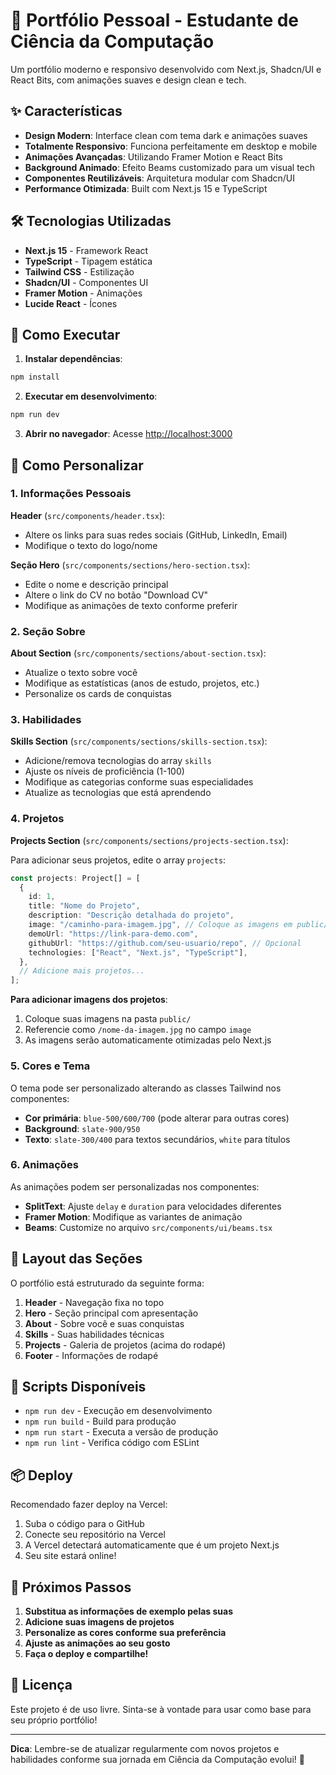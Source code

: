 # 🚀 Portfólio Pessoal - Estudante de Ciência da Computação

Um portfólio moderno e responsivo desenvolvido com Next.js, Shadcn/UI e React Bits, com animações suaves e design clean e tech.

## ✨ Características

- **Design Modern**: Interface clean com tema dark e animações suaves
- **Totalmente Responsivo**: Funciona perfeitamente em desktop e mobile
- **Animações Avançadas**: Utilizando Framer Motion e React Bits
- **Background Animado**: Efeito Beams customizado para um visual tech
- **Componentes Reutilizáveis**: Arquitetura modular com Shadcn/UI
- **Performance Otimizada**: Built com Next.js 15 e TypeScript

## 🛠️ Tecnologias Utilizadas

- **Next.js 15** - Framework React
- **TypeScript** - Tipagem estática
- **Tailwind CSS** - Estilização
- **Shadcn/UI** - Componentes UI
- **Framer Motion** - Animações
- **Lucide React** - Ícones

## 🚀 Como Executar

1. **Instalar dependências**:
```bash
npm install
```

2. **Executar em desenvolvimento**:
```bash
npm run dev
```

3. **Abrir no navegador**:
Acesse [http://localhost:3000](http://localhost:3000)

## 🎨 Como Personalizar

### 1. Informações Pessoais

**Header** (`src/components/header.tsx`):
- Altere os links para suas redes sociais (GitHub, LinkedIn, Email)
- Modifique o texto do logo/nome

**Seção Hero** (`src/components/sections/hero-section.tsx`):
- Edite o nome e descrição principal
- Altere o link do CV no botão "Download CV"
- Modifique as animações de texto conforme preferir

### 2. Seção Sobre

**About Section** (`src/components/sections/about-section.tsx`):
- Atualize o texto sobre você
- Modifique as estatísticas (anos de estudo, projetos, etc.)
- Personalize os cards de conquistas

### 3. Habilidades

**Skills Section** (`src/components/sections/skills-section.tsx`):
- Adicione/remova tecnologias do array `skills`
- Ajuste os níveis de proficiência (1-100)
- Modifique as categorias conforme suas especialidades
- Atualize as tecnologias que está aprendendo

### 4. Projetos

**Projects Section** (`src/components/sections/projects-section.tsx`):

Para adicionar seus projetos, edite o array `projects`:

```typescript
const projects: Project[] = [
  {
    id: 1,
    title: "Nome do Projeto",
    description: "Descrição detalhada do projeto",
    image: "/caminho-para-imagem.jpg", // Coloque as imagens em public/
    demoUrl: "https://link-para-demo.com",
    githubUrl: "https://github.com/seu-usuario/repo", // Opcional
    technologies: ["React", "Next.js", "TypeScript"],
  },
  // Adicione mais projetos...
];
```

**Para adicionar imagens dos projetos**:
1. Coloque suas imagens na pasta `public/`
2. Referencie como `/nome-da-imagem.jpg` no campo `image`
3. As imagens serão automaticamente otimizadas pelo Next.js

### 5. Cores e Tema

O tema pode ser personalizado alterando as classes Tailwind nos componentes:
- **Cor primária**: `blue-500/600/700` (pode alterar para outras cores)
- **Background**: `slate-900/950` 
- **Texto**: `slate-300/400` para textos secundários, `white` para títulos

### 6. Animações

As animações podem ser personalizadas nos componentes:
- **SplitText**: Ajuste `delay` e `duration` para velocidades diferentes
- **Framer Motion**: Modifique as variantes de animação
- **Beams**: Customize no arquivo `src/components/ui/beams.tsx`

## 📱 Layout das Seções

O portfólio está estruturado da seguinte forma:
1. **Header** - Navegação fixa no topo
2. **Hero** - Seção principal com apresentação
3. **About** - Sobre você e suas conquistas
4. **Skills** - Suas habilidades técnicas
5. **Projects** - Galeria de projetos (acima do rodapé)
6. **Footer** - Informações de rodapé

## 🔧 Scripts Disponíveis

- `npm run dev` - Execução em desenvolvimento
- `npm run build` - Build para produção
- `npm run start` - Executa a versão de produção
- `npm run lint` - Verifica código com ESLint

## 📦 Deploy

Recomendado fazer deploy na Vercel:

1. Suba o código para o GitHub
2. Conecte seu repositório na Vercel
3. A Vercel detectará automaticamente que é um projeto Next.js
4. Seu site estará online!

## 🎯 Próximos Passos

1. **Substitua as informações de exemplo pelas suas**
2. **Adicione suas imagens de projetos**
3. **Personalize as cores conforme sua preferência**
4. **Ajuste as animações ao seu gosto**
5. **Faça o deploy e compartilhe!**

## 📄 Licença

Este projeto é de uso livre. Sinta-se à vontade para usar como base para seu próprio portfólio!

---

**Dica**: Lembre-se de atualizar regularmente com novos projetos e habilidades conforme sua jornada em Ciência da Computação evolui! 🚀
